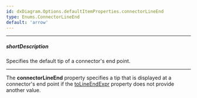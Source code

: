 ```yaml
---
id: dxDiagram.Options.defaultItemProperties.connectorLineEnd
type: Enums.ConnectorLineEnd
default: 'arrow'
---
```

---
##### shortDescription
Specifies the default tip of a connector's end point.

---
The **connectorLineEnd** property specifies a tip that is displayed at a connector's end point if the [toLineEndExpr](/api-reference/10%20UI%20Components/dxDiagram/1%20Configuration/edges/toLineEndExpr.md '/Documentation/ApiReference/UI_Components/dxDiagram/Configuration/edges/#toLineEndExpr') property does not provide another value.

